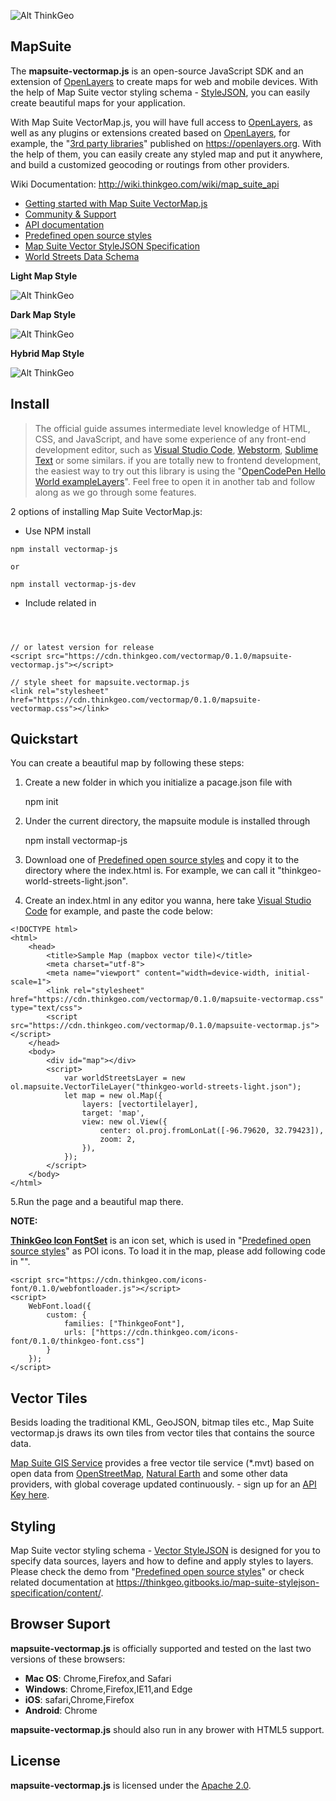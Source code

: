 
![Alt ThinkGeo](https://thinkgeo.com/thinkgeo.png)

## MapSuite

The __mapsuite-vectormap.js__ is an open-source JavaScript SDK and an extension of [OpenLayers](https://openlayers.org/ "OpenLayers") to create maps for web and mobile devices. With the help of Map Suite vector styling schema - [StyleJSON](https://thinkgeo.gitbooks.io/map-suite-stylejson-specification/content/), you can easily create beautiful maps for your application.

With Map Suite VectorMap.js, you will have full access to [OpenLayers](https://openlayers.org/ "OpenLayers"), as well as any plugins or extensions created based on [OpenLayers](https://openlayers.org/ "OpenLayers"), for example, the "[3rd party libraries](http://openlayers.org/3rd-party/)" published on https://openlayers.org. With the help of them, you can easily create any styled map and put it anywhere, and build a customized geocoding or routings from other providers.

Wiki Documentation: http://wiki.thinkgeo.com/wiki/map_suite_api

* [Getting started with Map Suite VectorMap.js](https://thinkgeo.gitbooks.io/map-suite-vector-map-js/get-started/quickstart.html)
* [Community & Support](https://github.com/ThinkGeo/VectorMap-js/issues)
* [API documentation](https://thinkgeo.gitbooks.io/map-suite-vector-map-js/api-reference.html)
* [Predefined open source styles](https://github.com/ThinkGeo/WorldStreets-Styles/tree/develop)
* [Map Suite Vector StyleJSON Specification](https://thinkgeo.gitbooks.io/map-suite-stylejson-specification/)
* [World Streets Data Schema](https://thinkgeo.gitbooks.io/map-suite-world-streets-data-schema)

__Light Map Style__

![Alt ThinkGeo](https://thinkgeo.com/image/gallery/LightMap.png)

__Dark Map Style__

![Alt ThinkGeo](https://thinkgeo.com/image/gallery/DarkMap.png)

__Hybrid Map Style__

![Alt ThinkGeo](https://thinkgeo.com/image/gallery/HybridMap.png)

## Install

> The official guide assumes intermediate level knowledge of HTML, CSS, and JavaScript, and have some experience of any front-end development editor, such as [Visual Studio Code](https://code.visualstudio.com/), [Webstorm](https://www.jetbrains.com/webstorm/), [Sublime Text](https://www.sublimetext.com/) or some similars. if you are totally new to frontend development, the easiest way to try out this library is using the "[OpenCodePen Hello World exampleLayers]()". Feel free to open it in another tab and follow along as we go through some features.

2 options of installing Map Suite VectorMap.js:
   * Use NPM install 

    npm install vectormap-js
	
	or 
	
    npm install vectormap-js-dev

   * Include related in <header>

  	// or latest version for release
  	<script src="https://cdn.thinkgeo.com/vectormap/0.1.0/mapsuite-vectormap.js"></script>
 
  	// style sheet for mapsuite.vectormap.js
	<link rel="stylesheet" href="https://cdn.thinkgeo.com/vectormap/0.1.0/mapsuite-vectormap.css"></link>

## Quickstart
You can create a beautiful map by following these steps:

1. Create a new folder in which you initialize a pacage.json file with 

    npm init
2. Under the current directory, the mapsuite module is installed through 

    npm install vectormap-js

3. Download one of [Predefined open source styles](https://github.com/ThinkGeo/WorldStreets-Styles/tree/develop) and copy it to the directory where the index.html is. For example, we can call it "thinkgeo-world-streets-light.json".

4. Create an index.html in any editor you wanna, here take [Visual Studio Code](https://code.visualstudio.com/) for example, and paste the code below:
    
```
<!DOCTYPE html>
<html>
    <head>
        <title>Sample Map (mapbox vector tile)</title>
        <meta charset="utf-8">
        <meta name="viewport" content="width=device-width, initial-scale=1">
        <link rel="stylesheet" href="https://cdn.thinkgeo.com/vectormap/0.1.0/mapsuite-vectormap.css" type="text/css">
        <script src="https://cdn.thinkgeo.com/vectormap/0.1.0/mapsuite-vectormap.js"></script>
    </head>
    <body>
        <div id="map"></div>
        <script>
            var worldStreetsLayer = new ol.mapsuite.VectorTileLayer("thinkgeo-world-streets-light.json");
            let map = new ol.Map({
                layers: [vectortilelayer],
                target: 'map',
                view: new ol.View({
                    center: ol.proj.fromLonLat([-96.79620, 32.79423]),
                    zoom: 2,
                }),
            });
        </script>
    </body>
</html>
```

5.Run the page and a beautiful map there.

__NOTE:__ 

__[ThinkGeo Icon FontSet](http://maptest.thinkgeo.com/maps/icon-editor/index.html)__ is an icon set, which is used in "[Predefined open source styles]()" as POI icons. To load it in the map, please add following code in "<Head>".

```
<script src="https://cdn.thinkgeo.com/icons-font/0.1.0/webfontloader.js"></script>
<script>
    WebFont.load({
        custom: {
            families: ["ThinkgeoFont"],
            urls: ["https://cdn.thinkgeo.com/icons-font/0.1.0/thinkgeo-font.css"]
        }
    });
</script>
```

## Vector Tiles

Besids loading the traditional KML, GeoJSON, bitmap tiles etc., Map Suite vectormap.js draws its own tiles from vector tiles that contains the source data. 

[Map Suite GIS Service](https://thinkgeo.com/gisserver) provides a free vector tile service (*.mvt) based on open data from [OpenStreetMap](https://openstreetmap.org/), [Natural Earth](http://www.naturalearthdata.com/) and some other data providers, with global  coverage updated continuously. - sign up for an [API Key here](https://gisserverbeta.thinkgeo.com/).

## Styling

Map Suite vector styling schema - [Vector StyleJSON](https://thinkgeo.gitbooks.io/map-suite-stylejson-specification/content/) is designed for you to specify data sources, layers and how to define and apply styles to layers. Please check the demo from "[Predefined open source styles]()" or check related documentation at https://thinkgeo.gitbooks.io/map-suite-stylejson-specification/content/. 


## Browser Suport
__mapsuite-vectormap.js__ is officially supported and tested on the last two versions of these browsers:

* __Mac OS__: Chrome,Firefox,and Safari
* __Windows__: Chrome,Firefox,IE11,and Edge
* __iOS__: safari,Chrome,Firefox
* __Android__: Chrome

__mapsuite-vectormap.js__ should also run in any brower with HTML5 support.

## License
__mapsuite-vectormap.js__ is licensed under the [Apache 2.0](https://github.com/ThinkGeo/MapSuiteGisEditor/blob/master/LICENSE). 

